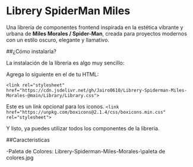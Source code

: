 # Librery SpiderMan Miles

Una librería de componentes frontend inspirada en la estética vibrante y urbana de **Miles Morales / Spider-Man**, creada para proyectos modernos con un estilo oscuro, elegante y llamativo.

##¿Cómo instalarla?

La instalación de la libreria es algo muy sencillo:

Agrega lo siguiente en el <head> de tu HTML:

`<link rel="stylesheet" href="https://cdn.jsdelivr.net/gh/Jairo0610/Librery-Spiderman-Miles-Morales-@main/Library/Library.css">`

Este es un link opcional para los iconos.
`<link href="https://unpkg.com/boxicons@2.1.4/css/boxicons.min.css" rel="stylesheet">`

Y listo, ya puedes utilizar todos los componentes de la libreria.

##Caracteristicas

-Paleta de Colores:
Librery-Spiderman-Miles-Morales-\paleta de colores.jpg